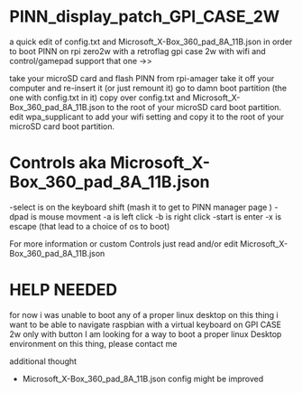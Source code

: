 # PINN_display_patch_GPI_CASE_2W
a quick edit of config.txt and Microsoft_X-Box_360_pad_8A_11B.json in order to boot PINN on rpi zero2w with a retroflag gpi case 2w with wifi and control/gamepad support
that one ->> 


take your microSD card and flash PINN from rpi-amager
take it off your computer and re-insert it (or just remount it)
go to damn boot partition (the one with config.txt in it)
copy over config.txt and Microsoft_X-Box_360_pad_8A_11B.json to the root of your microSD card boot partition.
edit wpa_supplicant to add your wifi setting and copy it to the root of your microSD card boot partition.

<h1>Controls aka Microsoft_X-Box_360_pad_8A_11B.json</h1>
 <p>-select is on the keyboard shift (mash it to get to PINN manager page )
 -dpad is mouse movment 
 -a is left click
 -b is right click
 -start is enter
 -x is escape (that lead to a choice of os to boot)
 </p>
 
 For more information or custom Controls just read and/or edit Microsoft_X-Box_360_pad_8A_11B.json

<h1>HELP NEEDED</h1>
for now i was unable to boot any of a proper linux desktop on this thing
i want to be able to navigate raspbian with a virtual keyboard on GPI CASE 2w only with button
I am looking for a way to boot a proper linux Desktop environment on this thing, please contact me

additional thought
- Microsoft_X-Box_360_pad_8A_11B.json config might be improved




